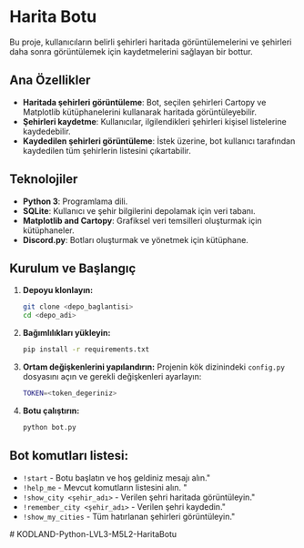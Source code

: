 # Harita Botu

Bu proje, kullanıcıların belirli şehirleri haritada görüntülemelerini ve şehirleri daha sonra görüntülemek için kaydetmelerini sağlayan bir bottur.

## Ana Özellikler

- **Haritada şehirleri görüntüleme**: Bot, seçilen şehirleri Cartopy ve Matplotlib kütüphanelerini kullanarak haritada görüntüleyebilir.
- **Şehirleri kaydetme**: Kullanıcılar, ilgilendikleri şehirleri kişisel listelerine kaydedebilir.
- **Kaydedilen şehirleri görüntüleme**: İstek üzerine, bot kullanıcı tarafından kaydedilen tüm şehirlerin listesini çıkartabilir.

## Teknolojiler

- **Python 3**: Programlama dili.
- **SQLite**: Kullanıcı ve şehir bilgilerini depolamak için veri tabanı.
- **Matplotlib and Cartopy**: Grafiksel veri temsilleri oluşturmak için kütüphaneler.
- **Discord.py**: Botları oluşturmak ve yönetmek için kütüphane.

## Kurulum ve Başlangıç

1. **Depoyu klonlayın:**
    ```bash
    git clone <depo_baglantisi>
    cd <depo_adi>
    ```
2. **Bağımlılıkları yükleyin:**
    ```bash
    pip install -r requirements.txt
    ```
3. **Ortam değişkenlerini yapılandırın:**
Projenin kök dizinindeki `config.py` dosyasını açın ve gerekli değişkenleri ayarlayın:
    ```bash
    TOKEN=<token_degeriniz>
    ```
4. **Botu çalıştırın:**
    ```bash
    python bot.py
    ```

## Bot komutları listesi:

- `!start` - Botu başlatın ve hoş geldiniz mesajı alın."
- `!help_me` - Mevcut komutların listesini alın. "
- `!show_city <şehir_adı>` - Verilen şehri haritada görüntüleyin."
- `!remember_city <şehir_adı>` - Verilen şehri kaydedin."
- `!show_my_cities` -  Tüm hatırlanan şehirleri görüntüleyin."
        
#   K O D L A N D - P y t h o n - L V L 3 - M 5 L 2 - H a r i t a B o t u 
 
 
